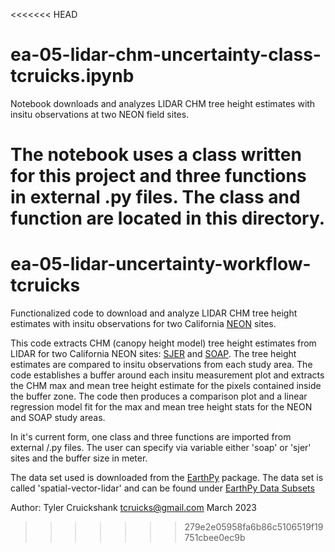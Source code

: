 <<<<<<< HEAD
# ea-05-lidar-chm-uncertainty-class-tcruicks.ipynb

Notebook downloads and analyzes LIDAR CHM tree height estimates with insitu observations at two NEON field sites.

The notebook uses a class written for this project and three functions in external .py files.  The class and function are located in this directory. 
=======
# ea-05-lidar-uncertainty-workflow-tcruicks
Functionalized code to download and analyze LIDAR CHM tree height estimates with insitu observations for two California [NEON](https://www.neonscience.org/) sites.

This code extracts CHM (canopy height model) tree height estimates from LIDAR for two California NEON sites: [SJER](https://www.neonscience.org/field-sites/soap) and [SOAP](https://www.neonscience.org/field-sites/sjer).  The tree height estimates are compared to insitu observations from each study area.  The code establishes a buffer around each insitu measurement plot and extracts the CHM max and mean tree height estimate for the pixels contained inside the buffer zone.  The code then produces a comparison plot and a linear regression model fit for the max and mean tree height stats for the NEON and SOAP study areas.

In it's current form, one class and three functions are imported from external /.py files.  The user can specify via variable either 'soap' or 'sjer' sites and the buffer size in meter.

The data set used is downloaded from the [EarthPy](https://earthpy.readthedocs.io/en/latest/#) package.  The data set is called 'spatial-vector-lidar' and can be found under [EarthPy Data Subsets](https://earthpy.readthedocs.io/en/latest/earthpy-data-subsets.html#)

Author: Tyler Cruickshank
tcruicks@gmail.com
March 2023
>>>>>>> 279e2e05958fa6b86c5106519f19751cbee0ec9b
